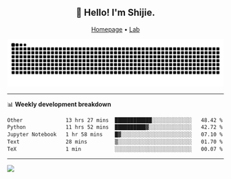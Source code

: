 <h2 align="center">👋 Hello! I'm Shijie.</h2>
<p align="center">
  <a href="https://xu-shi-jie.github.io"> Homepage</a> •
  <a href="https://onodalab.ees.hokudai.ac.jp"> Lab </a>
</p>

![Snake animation](https://github.com/xu-shi-jie/xu-shi-jie/blob/output/github-snake.svg)


-------

📊 **Weekly development breakdown**
<!--START_SECTION:waka-->

```txt
Other              13 hrs 27 mins  ████████████░░░░░░░░░░░░░   48.42 %
Python             11 hrs 52 mins  ██████████▓░░░░░░░░░░░░░░   42.72 %
Jupyter Notebook   1 hr 58 mins    █▓░░░░░░░░░░░░░░░░░░░░░░░   07.10 %
Text               28 mins         ▒░░░░░░░░░░░░░░░░░░░░░░░░   01.70 %
TeX                1 min           ░░░░░░░░░░░░░░░░░░░░░░░░░   00.07 %
```

<!--END_SECTION:waka-->

-------
![](https://komarev.com/ghpvc/?username=xu-shi-jie&style=flat-square&color=blue) 
